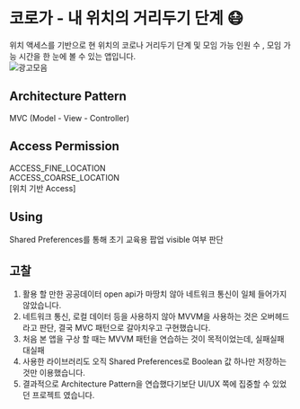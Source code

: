 # 코로가 - 내 위치의 거리두기 단계 😷
위치 액세스를 기반으로 현 위치의 코로나 거리두기 단계 및 모임 가능 인원 수 , 모임 가능 시간을 한 눈에 볼 수 있는 앱입니다.  
![광고모음](https://user-images.githubusercontent.com/71416677/133873314-46ae74ba-adda-4dcb-a865-10fbaf5ef584.jpg)

## Architecture Pattern
MVC (Model - View - Controller)  

## Access Permission
ACCESS_FINE_LOCATION    
ACCESS_COARSE_LOCATION     
[위치 기반 Access]

## Using
Shared Preferences를 통해 초기 교육용 팝업 visible 여부 판단

## 고찰
1. 활용 할 만한 공공데이터 open api가 마땅치 않아 네트워크 통신이 일체 들어가지 않았습니다.    
2. 네트워크 통신, 로컬 데이터 등을 사용하지 않아 MVVM을 사용하는 것은 오버헤드라고 판단, 결국 MVC 패턴으로 갈아치우고 구현했습니다.    
3. 처음 본 앱을 구상 할 때는 MVVM 패턴을 연습하는 것이 목적이었는데, 실패실패 대실패    
4. 사용한 라이브러리도 오직 Shared Preferences로 Boolean 값 하나만 저장하는 것만 이용했습니다.    
5. 결과적으로 Architecture Pattern을 연습했다기보단 UI/UX 쪽에 집중할 수 있었던 프로젝트 였습니다.    
